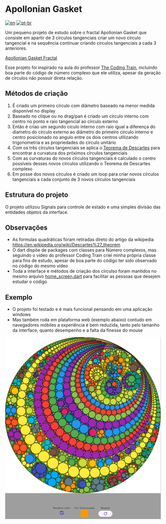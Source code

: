 # Apollonian Gasket

[![en](https://img.shields.io/badge/lang-en-red.svg)](README.md)    [![pt-br](https://img.shields.io/badge/lang-pt--br-green.svg)](README.pt-br.md)

Um pequeno projeto de estudo sobre o fractal Apollonian Gasket que consiste em apartir de 3 círculos tangenciais criar um novo círculo tangencial e na sequência continuar criando circulos tangenciais a cada 3 anteriores.

[Apollonian Gasket Fractal](https://en.wikipedia.org/wiki/Apollonian_gasket)

Esse projeto foi inspirado na aula do professor [The Coding Train](https://www.youtube.com/watch?v=6UlGLB_jiCs), incluindo boa parte do código de número complexo que ele utiliza, apesar da geração de círculos não possuir direta relação.

## Métodos de criação

1. É criado um primeiro círculo com diâmetro baseado na menor medida disponível no display
2. Baseado no clique ou no drag/pan é criado um círculo interno com centro no ponto e raio tangencial ao círculo externo
3. Então é criao um segundo cículo interno com raio igual a diferença do diametro do círculo externo ao diâmetro do primeiro círculo interno e centro posicionado no angulo entre os dois centros utilizando trigonometria e as propriedades do círculo unitário
4. Com os três círculos tangenciais se aplica o [Teorema de Descartes](https://en.wikipedia.org/wiki/Descartes%27_theorem) para encontrar a curvatura dos próximos círculos tangenciais
5. Com as curvaturas do novos círculos tangenciais é calculado o centro possíveis desses novos círculos utilizando o Teorema de Descartes complexo
6. Em posse dos novos círculos é criado um loop para criar novos círculos tangenciais a cada conjunto de 3 novos círculos tangenciais

## Estrutura do projeto

O projeto utilizou Signals para controle de estado e uma simples divisão das entidades objetos da interface.

## Observações

- As formulas quadráticas foram retiradas direto do artigo da wikipedia <https://en.wikipedia.org/wiki/Descartes%27_theorem>
- O dart dispõe de packages com classes para Número complexos, mas seguindo o vídeo do professor Coding Train criei minha própria classe para fins de estudo, apesar de boa parte do código ter sido observado no código do mesmo vídeo
- Toda a interface e métodos de criação dos círculso foram mantidos no mesmo arquivo [home_screen.dart](lib\presentation\home_screen.dart) para facilitar as pessoas que desejem estudar o código

## Exemplo

- O projeto foi testado e é mais funcional pensando em uma aplicação windows
- Mas também roda em plataforma web (exemplo abaixo) contudo em navegadores móbiles a experiência é bem reduzida, tanto pelo tamanho da interface, quanto desempenho e a falta da finesse do mouse

![PrintScreen](descater.png "Screenshot")
